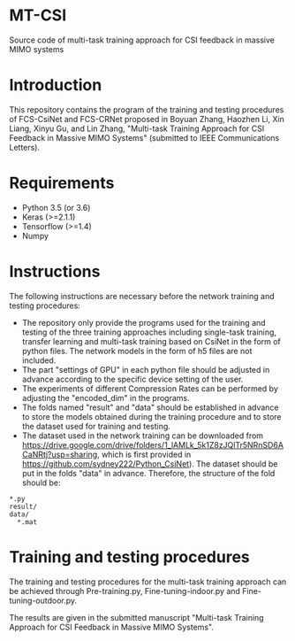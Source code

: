# MT-CSI
Source code of multi-task training approach for CSI feedback in massive MIMO systems


# Introduction
This repository contains the program of the training and testing procedures of FCS-CsiNet and FCS-CRNet proposed in Boyuan Zhang, Haozhen Li, Xin Liang, Xinyu Gu, and Lin Zhang, "Multi-task Training Approach for CSI Feedback in Massive MIMO Systems" (submitted to IEEE Communications Letters).

# Requirements
- Python 3.5 (or 3.6)
- Keras (>=2.1.1)
- Tensorflow (>=1.4)
- Numpy

# Instructions
The following instructions are necessary before the network training and testing procedures:
- The repository only provide the programs used for the training and testing of the three training approaches including single-task training, transfer learning and multi-task training based on CsiNet in the form of python files. The network models in the form of h5 files are not included.
- The part "settings of GPU" in each python file should be adjusted in advance according to the specific device setting of the user.
- The experiments of different Compression Rates can be performed by adjusting the "encoded_dim" in the programs.
- The folds named "result" and "data" should be established in advance to store the models obtained during the training procedure and to store the dataset used for training and testing.
- The dataset used in the network training can be downloaded from https://drive.google.com/drive/folders/1_lAMLk_5k1Z8zJQlTr5NRnSD6ACaNRtj?usp=sharing, which is first provided in https://github.com/sydney222/Python_CsiNet). The dataset should be put in the folds "data" in advance.
Therefore, the structure of the fold should be:
```
*.py
result/
data/
  *.mat
```
# Training and testing procedures 
The training and testing procedures for the multi-task training approach can be achieved through Pre-training.py, Fine-tuning-indoor.py and Fine-tuning-outdoor.py.

The results are given in the submitted manuscript "Multi-task Training Approach for CSI Feedback in Massive MIMO Systems".
